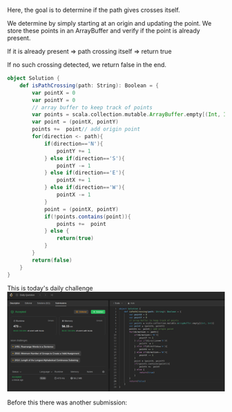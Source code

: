 Here, the goal is to determine if the path gives crosses itself.

We determine by simply starting at an origin and updating the point. We store these points in an ArrayBuffer and verify if the point is already present.

If it is already present => path crossing itself => return true

If no such crossing detected, we return false in the end.

```scala
object Solution {
    def isPathCrossing(path: String): Boolean = {
        var pointX = 0
        var pointY = 0
        // array buffer to keep track of points
        var points = scala.collection.mutable.ArrayBuffer.empty[(Int, Int)]
        var point = (pointX, pointY)
        points +=  point// add origin point
        for(direction <- path){
            if(direction=='N'){
                pointY += 1
            } else if(direction=='S'){
                pointY -= 1
            } else if(direction=='E'){
                pointX += 1
            } else if(direction=='W'){
                pointX -= 1
            }
            point = (pointX, pointY)
            if(!points.contains(point)){
                points +=  point
            } else {
                return(true)
            }
        }
        return(false)
    }
}
```

This is today's daily challenge
![submission](submission-1-with-stats.png)

Before this there was another submission:
